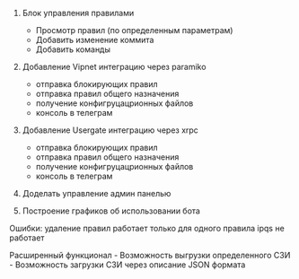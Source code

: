 1) Блок управления правилами
    - Просмотр правил (по определенным параметрам)
    - Добавить изменение коммита
    - Добавить команды

2) Добавление Vipnet интеграцию через paramiko
    - отправка блокирующих правил
    - отправка правил общего назначения
    - получение конфигруцацрионных файлов
    - консоль в телеграм

3) Добавление Usergate интеграцию через xrpc
    - отправка блокирующих правил
    - отправка правил общего назначения
    - получение конфигруцацрионных файлов
    - консоль в телеграм

4) Доделать управление админ панелью

5) Построение графиков об использовании бота

Ошибки:
удаление правил работает только для одного правила
ipqs не работает

Расширенный функционал
    - Возможность выгрузки определенного СЗИ
    - Возможность загрузки СЗИ через описание JSON формата
